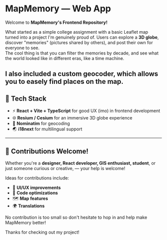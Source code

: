 # MapMemory — Web App

Welcome to **MapMemory's Frontend Repository!**  

What started as a simple college assignment with a basic Leaflet map turned into a project I'm genuinely proud of. Users can explore a **3D globe**, discover "memories" (pictures shared by others), and post their own for everyone to see.  
The cool thing is that you can filter the memories by decade, and see what the world looked like in different eras, like a time machine.

I also included a custom geocoder, which allows you to easely find places on the map.
---

## 🚀 Tech Stack  

- ⚡ **React + Vite + TypeScript** for good UX (imo) in frontend development  
- 🌐 **Resium / Cesium** for an immersive 3D globe experience  
- 📌 **Nominatim** for geocoding  
- 🌏 **i18next** for multilingual support  

---

## 🤝 Contributions Welcome!  

Whether you're a **designer, React developer, GIS enthusiast, student**, or just someone curious or creative, — your help is welcome!  

Ideas for contributions include:  
- 🌟 **UI/UX improvements**  
- 🔧 **Code optimizations**  
- 🗺️ **Map features**  
- 🌍 **Translations**  

No contribution is too small so don't hesitate to hop in and help make MapMemory better!

Thanks for checking out my project!
